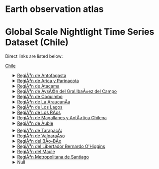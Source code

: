 # Earth observation atlas
 # Global Scale Nightlight Time Series Dataset (Chile)
Direct links are listed below:

<a href="https://eoatlas-nightlight.s3.amazonaws.com/eoatlas-monthly-nightlight-00046.csv">Chile</a>
<ul>
<details>
<summary><a href="https://eoatlas-nightlight.s3.amazonaws.com/eoatlas-monthly-nightlight-00945.csv">RegiÃ³n de Antofagasta</a></summary>
<ul>
<ol>
</ul>
</ol>
</details>
<details>
<summary><a href="https://eoatlas-nightlight.s3.amazonaws.com/eoatlas-monthly-nightlight-00946.csv">RegiÃ³n de Arica y Parinacota</a></summary>
<ul>
<ol>
<li><a href="https://eoatlas-nightlight.s3.amazonaws.com/eoatlas-monthly-nightlight-19680.csv">Provincia de Arica</a></li><li><a href="https://eoatlas-nightlight.s3.amazonaws.com/eoatlas-monthly-nightlight-19685.csv">Provincia de Parinacota</a></li></ul>
</ol>
</details>
<details>
<summary><a href="https://eoatlas-nightlight.s3.amazonaws.com/eoatlas-monthly-nightlight-00947.csv">RegiÃ³n de Atacama</a></summary>
<ul>
<ol>
<li><a href="https://eoatlas-nightlight.s3.amazonaws.com/eoatlas-monthly-nightlight-19667.csv">Provincia de Huasco</a></li><li><a href="https://eoatlas-nightlight.s3.amazonaws.com/eoatlas-monthly-nightlight-19702.csv">Provincia de Copiapó</a></li><li><a href="https://eoatlas-nightlight.s3.amazonaws.com/eoatlas-monthly-nightlight-19712.csv">Provincia de Chañaral</a></li></ul>
</ol>
</details>
<details>
<summary><a href="https://eoatlas-nightlight.s3.amazonaws.com/eoatlas-monthly-nightlight-00948.csv">RegiÃ³n de AysÃ©n del Gral.IbaÃ±ez del Campo</a></summary>
<ul>
<ol>
</ul>
</ol>
</details>
<details>
<summary><a href="https://eoatlas-nightlight.s3.amazonaws.com/eoatlas-monthly-nightlight-00949.csv">RegiÃ³n de Coquimbo</a></summary>
<ul>
<ol>
<li><a href="https://eoatlas-nightlight.s3.amazonaws.com/eoatlas-monthly-nightlight-19699.csv">Provincia de Choapa</a></li><li><a href="https://eoatlas-nightlight.s3.amazonaws.com/eoatlas-monthly-nightlight-19706.csv">Provincia de Elqui</a></li><li><a href="https://eoatlas-nightlight.s3.amazonaws.com/eoatlas-monthly-nightlight-19707.csv">Provincia de Limarí</a></li></ul>
</ol>
</details>
<details>
<summary><a href="https://eoatlas-nightlight.s3.amazonaws.com/eoatlas-monthly-nightlight-00950.csv">RegiÃ³n de La AraucanÃ­a</a></summary>
<ul>
<ol>
<li><a href="https://eoatlas-nightlight.s3.amazonaws.com/eoatlas-monthly-nightlight-19664.csv">Provincia de Malleco</a></li><li><a href="https://eoatlas-nightlight.s3.amazonaws.com/eoatlas-monthly-nightlight-19682.csv">Provincia de Cautín</a></li></ul>
</ol>
</details>
<details>
<summary><a href="https://eoatlas-nightlight.s3.amazonaws.com/eoatlas-monthly-nightlight-00951.csv">RegiÃ³n de Los Lagos</a></summary>
<ul>
<ol>
</ul>
</ol>
</details>
<details>
<summary><a href="https://eoatlas-nightlight.s3.amazonaws.com/eoatlas-monthly-nightlight-00952.csv">RegiÃ³n de Los RÃ­os</a></summary>
<ul>
<ol>
</ul>
</ol>
</details>
<details>
<summary><a href="https://eoatlas-nightlight.s3.amazonaws.com/eoatlas-monthly-nightlight-00953.csv">RegiÃ³n de Magallanes y AntÃ¡rtica Chilena</a></summary>
<ul>
<ol>
</ul>
</ol>
</details>
<details>
<summary><a href="https://eoatlas-nightlight.s3.amazonaws.com/eoatlas-monthly-nightlight-00954.csv">RegiÃ³n de Ãuble</a></summary>
<ul>
<ol>
<li><a href="https://eoatlas-nightlight.s3.amazonaws.com/eoatlas-monthly-nightlight-19688.csv">Provincia de Punilla</a></li><li><a href="https://eoatlas-nightlight.s3.amazonaws.com/eoatlas-monthly-nightlight-19692.csv">Provincia de Itata</a></li><li><a href="https://eoatlas-nightlight.s3.amazonaws.com/eoatlas-monthly-nightlight-19704.csv">Provincia de Diguillín</a></li></ul>
</ol>
</details>
<details>
<summary><a href="https://eoatlas-nightlight.s3.amazonaws.com/eoatlas-monthly-nightlight-00955.csv">RegiÃ³n de TarapacÃ¡</a></summary>
<ul>
<ol>
<li><a href="https://eoatlas-nightlight.s3.amazonaws.com/eoatlas-monthly-nightlight-19659.csv">Provincia del Tamarugal</a></li><li><a href="https://eoatlas-nightlight.s3.amazonaws.com/eoatlas-monthly-nightlight-19678.csv">Provincia de Iquique</a></li></ul>
</ol>
</details>
<details>
<summary><a href="https://eoatlas-nightlight.s3.amazonaws.com/eoatlas-monthly-nightlight-00956.csv">RegiÃ³n de ValparaÃ­so</a></summary>
<ul>
<ol>
<li><a href="https://eoatlas-nightlight.s3.amazonaws.com/eoatlas-monthly-nightlight-19661.csv">Provincia de San Felipe de Aconcagua</a></li><li><a href="https://eoatlas-nightlight.s3.amazonaws.com/eoatlas-monthly-nightlight-19665.csv">Provincia de Marga Marga</a></li><li><a href="https://eoatlas-nightlight.s3.amazonaws.com/eoatlas-monthly-nightlight-19670.csv">Provincia de Petorca</a></li><li><a href="https://eoatlas-nightlight.s3.amazonaws.com/eoatlas-monthly-nightlight-19675.csv">Provincia de San Antonio</a></li><li><a href="https://eoatlas-nightlight.s3.amazonaws.com/eoatlas-monthly-nightlight-19686.csv">Provincia de Valparaíso</a></li><li><a href="https://eoatlas-nightlight.s3.amazonaws.com/eoatlas-monthly-nightlight-19687.csv">Provincia de Los Andes</a></li><li><a href="https://eoatlas-nightlight.s3.amazonaws.com/eoatlas-monthly-nightlight-19689.csv">Provincia de Quillota</a></li><li><a href="https://eoatlas-nightlight.s3.amazonaws.com/eoatlas-monthly-nightlight-19711.csv">Easter Island Province</a></li></ul>
</ol>
</details>
<details>
<summary><a href="https://eoatlas-nightlight.s3.amazonaws.com/eoatlas-monthly-nightlight-00957.csv">RegiÃ³n del BÃ­o-BÃ­o</a></summary>
<ul>
<ol>
</ul>
</ol>
</details>
<details>
<summary><a href="https://eoatlas-nightlight.s3.amazonaws.com/eoatlas-monthly-nightlight-00958.csv">RegiÃ³n del Libertador Bernardo O'Higgins</a></summary>
<ul>
<ol>
<li><a href="https://eoatlas-nightlight.s3.amazonaws.com/eoatlas-monthly-nightlight-19666.csv">Provincia de Colchagua</a></li><li><a href="https://eoatlas-nightlight.s3.amazonaws.com/eoatlas-monthly-nightlight-19672.csv">Provincia de Cardenal Caro</a></li><li><a href="https://eoatlas-nightlight.s3.amazonaws.com/eoatlas-monthly-nightlight-19681.csv">Provincia de Cachapoal</a></li></ul>
</ol>
</details>
<details>
<summary><a href="https://eoatlas-nightlight.s3.amazonaws.com/eoatlas-monthly-nightlight-00959.csv">RegiÃ³n del Maule</a></summary>
<ul>
<ol>
<li><a href="https://eoatlas-nightlight.s3.amazonaws.com/eoatlas-monthly-nightlight-19669.csv">Provincia de Talca</a></li><li><a href="https://eoatlas-nightlight.s3.amazonaws.com/eoatlas-monthly-nightlight-19679.csv">Provincia de Cauquenes</a></li><li><a href="https://eoatlas-nightlight.s3.amazonaws.com/eoatlas-monthly-nightlight-19697.csv">Provincia de Linares</a></li><li><a href="https://eoatlas-nightlight.s3.amazonaws.com/eoatlas-monthly-nightlight-19703.csv">Provincia de Curicó</a></li></ul>
</ol>
</details>
<details>
<summary><a href="https://eoatlas-nightlight.s3.amazonaws.com/eoatlas-monthly-nightlight-00960.csv">RegiÃ³n Metropolitana de Santiago</a></summary>
<ul>
<ol>
<li><a href="https://eoatlas-nightlight.s3.amazonaws.com/eoatlas-monthly-nightlight-19662.csv">Provincia de Santiago</a></li><li><a href="https://eoatlas-nightlight.s3.amazonaws.com/eoatlas-monthly-nightlight-19663.csv">Provincia de Cordillera</a></li><li><a href="https://eoatlas-nightlight.s3.amazonaws.com/eoatlas-monthly-nightlight-19683.csv">Provincia de Chacabuco</a></li><li><a href="https://eoatlas-nightlight.s3.amazonaws.com/eoatlas-monthly-nightlight-19708.csv">Provincia de Talagante</a></li><li><a href="https://eoatlas-nightlight.s3.amazonaws.com/eoatlas-monthly-nightlight-19709.csv">Provincia de Melipilla</a></li><li><a href="https://eoatlas-nightlight.s3.amazonaws.com/eoatlas-monthly-nightlight-19713.csv">Provincia de Maipo</a></li></ul>
</ol>
</details>
<details>
<summary>Null</summary>
<ul>
<ol>
<li><a href="https://eoatlas-nightlight.s3.amazonaws.com/eoatlas-monthly-nightlight-19660.csv">Provincia de Tierra del Fuego</a></li><li><a href="https://eoatlas-nightlight.s3.amazonaws.com/eoatlas-monthly-nightlight-19668.csv">Provincia de Magallanes</a></li><li><a href="https://eoatlas-nightlight.s3.amazonaws.com/eoatlas-monthly-nightlight-19671.csv">Provincia de Capitán Prat</a></li><li><a href="https://eoatlas-nightlight.s3.amazonaws.com/eoatlas-monthly-nightlight-19673.csv">Provincia de Aysén</a></li><li><a href="https://eoatlas-nightlight.s3.amazonaws.com/eoatlas-monthly-nightlight-19674.csv">Provincia de Bío-Bío</a></li><li><a href="https://eoatlas-nightlight.s3.amazonaws.com/eoatlas-monthly-nightlight-19676.csv">Provincia de Valdivia</a></li><li><a href="https://eoatlas-nightlight.s3.amazonaws.com/eoatlas-monthly-nightlight-19677.csv">Provincia de Ranco</a></li><li><a href="https://eoatlas-nightlight.s3.amazonaws.com/eoatlas-monthly-nightlight-19684.csv">Provincia de Osorno</a></li><li><a href="https://eoatlas-nightlight.s3.amazonaws.com/eoatlas-monthly-nightlight-19690.csv">Provincia de Coyhaique</a></li><li><a href="https://eoatlas-nightlight.s3.amazonaws.com/eoatlas-monthly-nightlight-19691.csv">Provincia de General Carrera</a></li><li><a href="https://eoatlas-nightlight.s3.amazonaws.com/eoatlas-monthly-nightlight-19693.csv">Provincia de Llanquihue</a></li><li><a href="https://eoatlas-nightlight.s3.amazonaws.com/eoatlas-monthly-nightlight-19694.csv">Provincia de la Antártica Chilena</a></li><li><a href="https://eoatlas-nightlight.s3.amazonaws.com/eoatlas-monthly-nightlight-19695.csv">Provincia de Palena</a></li><li><a href="https://eoatlas-nightlight.s3.amazonaws.com/eoatlas-monthly-nightlight-19696.csv">Provincia de Tocopilla</a></li><li><a href="https://eoatlas-nightlight.s3.amazonaws.com/eoatlas-monthly-nightlight-19698.csv">Provincia de Última Esperanza</a></li><li><a href="https://eoatlas-nightlight.s3.amazonaws.com/eoatlas-monthly-nightlight-19700.csv">Provincia de Chiloé</a></li><li><a href="https://eoatlas-nightlight.s3.amazonaws.com/eoatlas-monthly-nightlight-19701.csv">Provincia de Concepción</a></li><li><a href="https://eoatlas-nightlight.s3.amazonaws.com/eoatlas-monthly-nightlight-19705.csv">Provincia de El Loa</a></li><li><a href="https://eoatlas-nightlight.s3.amazonaws.com/eoatlas-monthly-nightlight-19710.csv">Provincia de Antofagasta</a></li><li><a href="https://eoatlas-nightlight.s3.amazonaws.com/eoatlas-monthly-nightlight-19714.csv">Provincia de Arauco</a></li></ul>
</ol>
</details>
